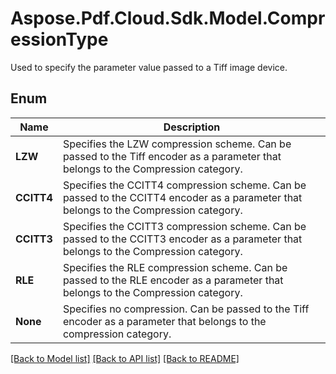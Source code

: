 ﻿# Aspose.Pdf.Cloud.Sdk.Model.CompressionType
Used to specify the parameter value passed to a Tiff image device.

## Enum

 Name | Description
------------ | ------------
**LZW** | Specifies the LZW compression scheme. Can be passed to the Tiff encoder as a parameter that belongs to the Compression category.
**CCITT4** | Specifies the CCITT4 compression scheme. Can be passed to the CCITT4 encoder as a parameter that belongs to the Compression category.
**CCITT3** | Specifies the CCITT3 compression scheme. Can be passed to the CCITT3 encoder as a parameter that belongs to the Compression category.
**RLE** | Specifies the RLE compression scheme. Can be passed to the RLE encoder as a parameter that belongs to the Compression category.
**None** | Specifies no compression. Can be passed to the Tiff encoder as a parameter that belongs to the compression category.


[[Back to Model list]](../README.md#documentation-for-models) [[Back to API list]](../README.md#documentation-for-api-endpoints) [[Back to README]](../README.md)


